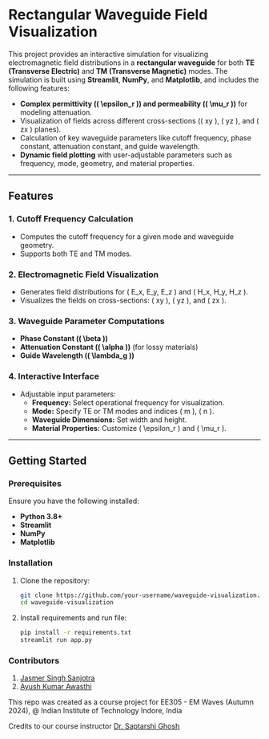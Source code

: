 # Rectangular Waveguide Field Visualization

This project provides an interactive simulation for visualizing electromagnetic field distributions in a **rectangular waveguide** for both **TE (Transverse Electric)** and **TM (Transverse Magnetic)** modes. The simulation is built using **Streamlit**, **NumPy**, and **Matplotlib**, and includes the following features:

- **Complex permittivity (\( \epsilon_r \)) and permeability (\( \mu_r \))** for modeling attenuation.
- Visualization of fields across different cross-sections (\( xy \), \( yz \), and \( zx \) planes).
- Calculation of key waveguide parameters like cutoff frequency, phase constant, attenuation constant, and guide wavelength.
- **Dynamic field plotting** with user-adjustable parameters such as frequency, mode, geometry, and material properties.

---

## Features

### 1. **Cutoff Frequency Calculation**
   - Computes the cutoff frequency for a given mode and waveguide geometry.
   - Supports both TE and TM modes.

### 2. **Electromagnetic Field Visualization**
   - Generates field distributions for \( E_x, E_y, E_z \) and \( H_x, H_y, H_z \).
   - Visualizes the fields on cross-sections: \( xy \), \( yz \), and \( zx \).

### 3. **Waveguide Parameter Computations**
   - **Phase Constant (\( \beta \))**
   - **Attenuation Constant (\( \alpha \))** (for lossy materials)
   - **Guide Wavelength (\( \lambda_g \))**

### 4. **Interactive Interface**
   - Adjustable input parameters:
     - **Frequency:** Select operational frequency for visualization.
     - **Mode:** Specify TE or TM modes and indices \( m \), \( n \).
     - **Waveguide Dimensions:** Set width and height.
     - **Material Properties:** Customize \( \epsilon_r \) and \( \mu_r \).

---

## Getting Started

### Prerequisites
Ensure you have the following installed:
- **Python 3.8+**
- **Streamlit**
- **NumPy**
- **Matplotlib**

### Installation
1. Clone the repository:
   ```bash
   git clone https://github.com/your-username/waveguide-visualization.git
   cd waveguide-visualization
   ```
2. Install requirements and run file:
   ```bash
   pip install -r requirements.txt
   streamlit run app.py
   ```

### Contributors
1. [Jasmer Singh Sanjotra](https://github.com/TheAlphaJas)
2. [Ayush Kumar Awasthi](https://github.com/ayushawasthi24)
   
This repo was created as a course project for EE305 - EM Waves (Autumn 2024), @ Indian Institute of Technology Indore, India

Credits to our course instructor [Dr. Saptarshi Ghosh](http://people.iiti.ac.in/~sghosh/)
